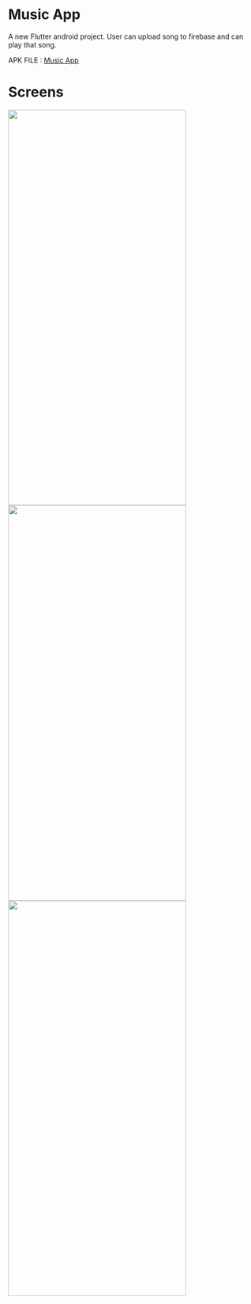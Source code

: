 # Music App

A new Flutter android project. User can upload song to firebase and can play that song.

APK FILE :   <a href="https://drive.google.com/file/d/1WBby7nhtcRvtjI2q8kyzb1wkhId9MVgJ/view?usp=share_link">Music App</a>
# Screens
<img src="https://user-images.githubusercontent.com/90951312/213815811-0448be62-bf2c-40bd-9ef0-8eb09d796a8c.jpg" width="360" height="800"/>                <img src="https://user-images.githubusercontent.com/90951312/213815835-31a123b9-cc6a-4439-a746-3ab442116e08.jpg" width="360" height="800"/>    <img src="https://user-images.githubusercontent.com/90951312/213815867-be89be1f-eefb-4945-9949-6eede8ceaa7e.jpg" width="360" height="800"/>
